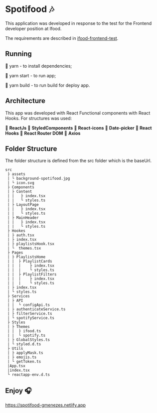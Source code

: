 # Spotifood :notes:

This application was developed in response to the test for the Frontend developer position at Ifood.

The requirements are described in [ifood-frontend-test](https://github.com/ifood/ifood-frontend-test).

## Running

:small_blue_diamond: yarn - to install dependencies;

:small_blue_diamond: yarn start - to run app;

:small_blue_diamond: yarn build - to run build for deploy app.

## Architecture

This app was developed with React Functional components with React Hooks.
For structures was used:

:small_blue_diamond: **ReactJs**
:small_blue_diamond: **StyledComponents**
:small_blue_diamond: **React-icons**
:small_blue_diamond: **Date-picker**
:small_blue_diamond: **React Hooks**
:small_blue_diamond: **React Router DOM**
:small_blue_diamond: **Axios**

## Folder Structure

The folder structure is defined from the src folder which is the baseUrl.

 ```
src
  ├ assets
  | └ background-spotifood.jpg
  | └ icon.svg
  ├ Components
  | ├ Content
  | |   ├ index.tsx
  | |   └ styles.ts
  | ├ LayoutPage
  | |   ├ index.tsx
  | |   └ styles.ts
  | ├ MainHeader
  | |   ├ index.tsx
  | |   └ styles.ts
  ├ Hookes
  | ├ auth.tsx
  | ├ index.tsx
  | ├ playlistsHook.tsx
  | └  themes.tsx  
  ├ Pages
  | ├ PlaylistsHome
  | |  ├ PlaylistCards
  | |  |    ├ index.tsx
  | |  |    └ styles.ts
  | |  ├ PlaylistFilters
  | |  |    ├ index.tsx
  | |  |    └ styles.ts
  | ├ index.tsx
  | └ styles.ts
  ├ Services
  | ├ API
  | |  └ configApi.ts
  | ├ authenticateService.ts
  | ├ filterService.ts
  | └ spotifyService.ts
  ├ Styles
  | ├ Themes
  | |  ├ ifood.ts
  | |  └ spotify.ts
  | ├ GlobalStyles.ts
  | └ styled.d.ts
  ├ Utils
  | ├ applyMask.ts
  | ├ emojis.ts
  | └ getToken.ts
  |App.tsx
  |index.tsx
  └ reactapp-env.d.ts
  ```

## Enjoy :headphones:

https://spotifood-gmenezes.netlify.app
